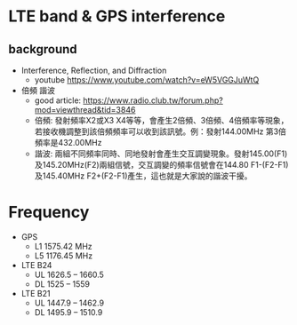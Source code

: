 # LTE band & GPS interference

## background
- Interference, Reflection, and Diffraction
  - youtube https://www.youtube.com/watch?v=eW5VGGJuWtQ
- 倍頻 諧波
  - good article: https://www.radio.club.tw/forum.php?mod=viewthread&tid=3846
  - 倍頻: 發射頻率X2或X3 X4等等，會產生2倍頻、3倍頻、4倍頻率等現象，若接收機調整到該倍頻頻率可以收到該訊號。例：發射144.00MHz 第3倍頻率是432.00MHz
  - 諧波: 兩組不同頻率同時、同地發射會產生交互調變現象。發射145.00(F1)及145.20MHz(F2)兩組信號，交互調變的頻率信號會在144.80  F1-(F2-F1) 及145.40MHz F2+(F2-F1)產生，這也就是大家說的諧波干擾。

# Frequency
- GPS
  - L1 1575.42 MHz
  - L5 1176.45 MHz 
- LTE B24
  - UL 1626.5 – 1660.5
  - DL 1525 – 1559
- LTE B21
  - UL 1447.9 – 1462.9
  - DL 1495.9 – 1510.9
